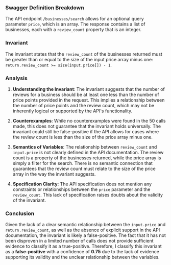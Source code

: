 ### Swagger Definition Breakdown
The API endpoint `/businesses/search` allows for an optional query parameter `price`, which is an array. The response contains a list of businesses, each with a `review_count` property that is an integer.

### Invariant
The invariant states that the `review_count` of the businesses returned must be greater than or equal to the size of the input price array minus one: `return.review_count >= size(input.price[]) - 1`.

### Analysis
1. **Understanding the Invariant**: The invariant suggests that the number of reviews for a business should be at least one less than the number of price points provided in the request. This implies a relationship between the number of price points and the review count, which may not be inherently logical or supported by the API's functionality.

2. **Counterexamples**: While no counterexamples were found in the 50 calls made, this does not guarantee that the invariant holds universally. The invariant could still be false-positive if the API allows for cases where the review count is less than the size of the price array minus one.

3. **Semantics of Variables**: The relationship between `review_count` and `input.price` is not clearly defined in the API documentation. The review count is a property of the businesses returned, while the price array is simply a filter for the search. There is no semantic connection that guarantees that the review count must relate to the size of the price array in the way the invariant suggests.

4. **Specification Clarity**: The API specification does not mention any constraints or relationships between the `price` parameter and the `review_count`. This lack of specification raises doubts about the validity of the invariant.

### Conclusion
Given the lack of a clear semantic relationship between the `input.price` and `return.review_count`, as well as the absence of explicit support in the API documentation, the invariant is likely a false-positive. The fact that it has not been disproven in a limited number of calls does not provide sufficient evidence to classify it as a true-positive. Therefore, I classify this invariant as a **false-positive** with a confidence of **0.75** due to the lack of evidence supporting its validity and the unclear relationship between the variables.
